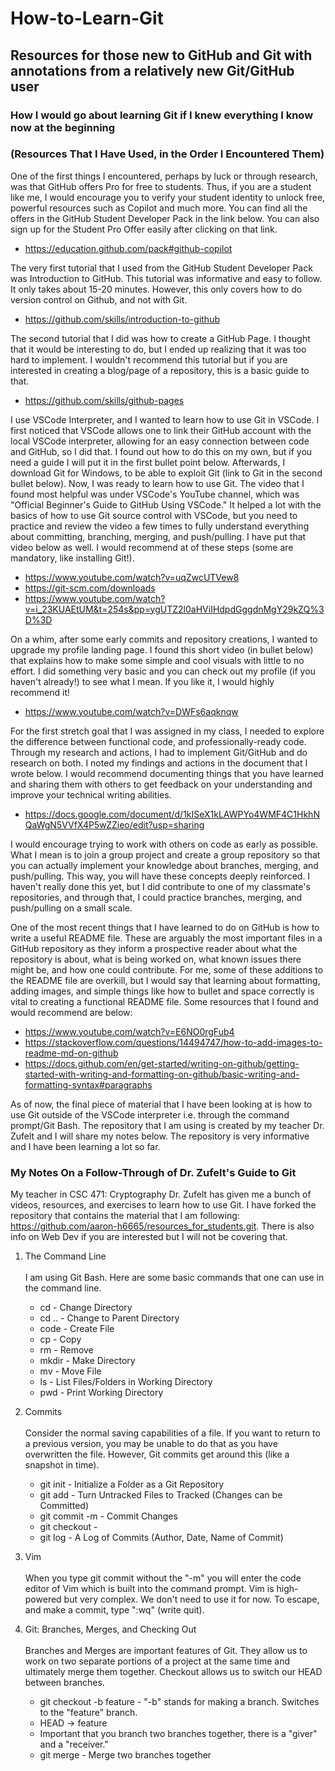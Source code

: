 # How-to-Learn-Git

## Resources for those new to GitHub and Git with annotations from a relatively new Git/GitHub user

### How I would go about learning Git if I knew everything I know now at the beginning 
### (Resources That I Have Used, in the Order I Encountered Them)
One of the first things I encountered, perhaps by luck or through research, was that GitHub offers Pro for free to students. Thus, if you are a student like me, I would encourage you to verify your student identity to unlock free, powerful resources such as Copilot and much more. You can find all the offers in the GitHub Student Developer Pack in the link below. You can also sign up for the Student Pro Offer easily after clicking on that link.
* https://education.github.com/pack#github-copilot

The very first tutorial that I used from the GitHub Student Developer Pack was Introduction to GitHub. This tutorial was informative and easy to follow. It only takes about 15-20 minutes. However, this only covers how to do version control on Github, and not with Git.
* https://github.com/skills/introduction-to-github

The second tutorial that I did was how to create a GitHub Page. I thought that it would be interesting to do, but I ended up realizing that it was too hard to implement. I wouldn't recommend this tutorial but if you are interested in creating a blog/page of a repository, this is a basic guide to that. 
* https://github.com/skills/github-pages

I use VSCode Interpreter, and I wanted to learn how to use Git in VSCode. I first noticed that VSCode allows one to link their GitHub account with the local VSCode interpreter, allowing for an easy connection between code and GitHub, so I did that. I found out how to do this on my own, but if you need a guide I will put it in the first bullet point below. Afterwards, I download Git for Windows, to be able to exploit Git (link to Git in the second bullet below). Now, I was ready to learn how to use Git. The video that I found most helpful was under VSCode's YouTube channel, which was "Official Beginner's Guide to GitHub Using VSCode." It helped a lot with the basics of how to use Git source control with VSCode, but you need to practice and review the video a few times to fully understand everything about committing, branching, merging, and push/pulling. I have put that video below as well. I would recommend at of these steps (some are mandatory, like installing Git!).
* https://www.youtube.com/watch?v=uqZwcUTVew8
* https://git-scm.com/downloads
* https://www.youtube.com/watch?v=i_23KUAEtUM&t=254s&pp=ygUTZ2l0aHViIHdpdGggdnMgY29kZQ%3D%3D

On a whim, after some early commits and repository creations, I wanted to upgrade my profile landing page. I found this short video (in bullet below) that explains how to make some simple and cool visuals with little to no effort. I did something very basic and you can check out my profile (if you haven't already!) to see what I mean. If you like it, I would highly recommend it!
* https://www.youtube.com/watch?v=DWFs6aqknqw

For the first stretch goal that I was assigned in my class, I needed to explore the difference between functional code, and professionally-ready code. Through my research and actions, I had to implement Git/GitHub and do research on both. I noted my findings and actions in the document that I wrote below. I would recommend documenting things that you have learned and sharing them with others to get feedback on your understanding and improve your technical writing abilities.
* https://docs.google.com/document/d/1kISeX1kLAWPYo4WMF4C1HkhNQaWgN5VVfX4P5wZZieo/edit?usp=sharing

I would encourage trying to work with others on code as early as possible. What I mean is to join a group project and create a group repository so that you can actually implement your knowledge about branches, merging, and push/pulling. This way, you will have these concepts deeply reinforced. I haven't really done this yet, but I did contribute to one of my classmate's repositories, and through that, I could practice branches, merging, and push/pulling on a small scale.

One of the most recent things that I have learned to do on GitHub is how to write a useful README file. These are arguably the most important files in a GitHub repository as they inform a prospective reader about what the repository is about, what is being worked on, what known issues there might be, and how one could contribute. For me, some of these additions to the README file are overkill, but I would say that learning about formatting, adding images, and simple things like how to bullet and space correctly is vital to creating a functional README file. Some resources that I found and would recommend are below:
* https://www.youtube.com/watch?v=E6NO0rgFub4
* https://stackoverflow.com/questions/14494747/how-to-add-images-to-readme-md-on-github
* https://docs.github.com/en/get-started/writing-on-github/getting-started-with-writing-and-formatting-on-github/basic-writing-and-formatting-syntax#paragraphs

As of now, the final piece of material that I have been looking at is how to use Git outside of the VSCode interpreter i.e. through the command prompt/Git Bash. The repository that I am using is created by my teacher Dr. Zufelt and I will share my notes below. The repository is very informative and I have been learning a lot so far.

### My Notes On a Follow-Through of Dr. Zufelt's Guide to Git
My teacher in CSC 471: Cryptography Dr. Zufelt has given me a bunch of videos, resources, and exercises to learn how to use Git. I have forked the repository that contains the material that I am following: https://github.com/aaron-h6665/resources_for_students.git. There is also info on Web Dev if you are interested but I will not be covering that.

1. The Command Line <br /> <br />
I am using Git Bash. Here are some basic commands that one can use in the command line.
   * cd - Change Directory
   * cd .. - Change to Parent Directory
   * code - Create File
   * cp - Copy
   * rm - Remove
   * mkdir - Make Directory
   * mv - Move File
   * ls - List Files/Folders in Working Directory
   * pwd - Print Working Directory

2. Commits <br /> <br />
Consider the normal saving capabilities of a file. If you want to return to a previous version, you may be unable to do that as you have overwritten the file. However, Git commits get around this (like a snapshot in time).
   * git init - Initialize a Folder as a Git Repository
   * git add - Turn Untracked Files to Tracked (Changes can be Committed)
   * git commit -m - Commit Changes
   * git checkout - 
   * git log - A Log of Commits (Author, Date, Name of Commit)

3. Vim <br /> <br />
When you type git commit without the "-m" you will enter the code editor of Vim which is built into the command prompt. Vim is high-powered but very complex.
We don't need to use it for now. To escape, and make a commit, type ":wq" (write quit).

4. Git: Branches, Merges, and Checking Out <br /> <br />
Branches and Merges are important features of Git. They allow us to work on two separate portions of a project at the same time and ultimately merge them together. Checkout allows us to switch our HEAD between branches.
   * git checkout -b feature - "-b" stands for making a branch. Switches to the "feature" branch.
   * HEAD -> feature
   * Important that you branch two branches together, there is a "giver" and a "receiver."
   * git merge - Merge two branches together

